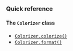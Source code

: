 ### Quick reference

#### The `Colorizer` class

-   [`Colorizer.colorize()`](#phantom_Casper_Colorizer_colorize)
-   [`Colorizer.format()`](#phantom_Casper_Colorizer_format)
